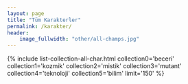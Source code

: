 ```yaml
---
layout: page
title: "Tüm Karakterler"
permalink: /karakter/
header:
    image_fullwidth: "other/all-champs.jpg"
---
```


{% include list-collection-all-char.html collection0='beceri' collection1='kozmik' collection2='mistik' collection3='mutant' collection4='teknoloji' collection5='bilim' limit='150' %}
